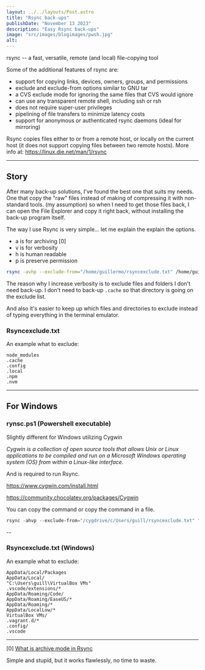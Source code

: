 ```yaml
---
layout: ../../layouts/Post.astro
title: "Rsync back-ups"
publishDate: "November 13 2023"
description: "Easy Rsync back-ups"
image: "src/images/blogimages/pwsh.jpg"
alt: 
---
```


rsync -- a fast, versatile, remote (and local) file-copying tool


Some of the additional features of rsync are:

- support for copying links, devices, owners, groups, and permissions
- exclude and exclude-from options similar to GNU tar
- a CVS exclude mode for ignoring the same files that CVS would ignore
- can use any transparent remote shell, including ssh or rsh
- does not require super-user privileges
- pipelining of file transfers to minimize latency costs
- support for anonymous or authenticated rsync daemons (ideal for mirroring)


Rsync copies files either to or from a remote host, or locally on the current host (it does not support copying files between two remote hosts).
More info at: https://linux.die.net/man/1/rsync

---

## Story
After many back-up solutions, I've found the best one that suits my needs.
One that copy the "raw" files instead of making of compressing it with non-standard tools. (my assumption) so when I need to get those files back, I can open the File Explorer and copy it right back, without installing the back-up program itself.

The way I use Rsync is very simple... let me explain the explain the options.

- a is for archiving [0]
- v is for verbosity
- h is human readable
- p is preserve permission


```bash
rsync -avhp --exclude-from="/home/guillermo/rsyncexclude.txt" /home/guillermo/ /media/guillermo/SAMSUNG_256_NVME/MAGGIERAW
```

The reason why I increase verbosity is to exclude files and folders I don't need back-up. I don't need to back-up `.cache` so that directory is going on the exclude list.

And also it's easier to keep up which files and directories to exclude instead of typing everything in the terminal emulator.

### Rsyncexclude.txt

An example what to exclude:

```
node_modules
.cache
.config
.local
.npm
.nvm
```

---

## For Windows

### rynsc.ps1 (Powershell executable)

Slightly different for Windows utilizing Cygwin

*Cygwin is a collection of open source tools that allows Unix or Linux applications to be compiled and run on a Microsoft Windows operating system (OS) from within a Linux-like interface.*

And is required to run Rsync.

https://www.cygwin.com/install.html

https://community.chocolatey.org/packages/Cygwin

You can copy the command or copy the command in a file.

```powershell
﻿rsync -ahvp --exclude-from="/cygdrive/c/Users/guill/rsyncexclude.txt" "/cygdrive/c/Users/guill/" "/cygdrive/D/GUILLERMO_LATEST"
```

--

### Rsyncexclude.txt (Windows)

An example what to exclude:

```
AppData/Local/Packages
AppData/Local/
"C:\Users\guill\VirtualBox VMs"
.vscode/extensions/*
AppData/Roaming/Code/
AppData/Roaming/EaseUS/*
AppData/Roaming/*
AppData/LocalLow/*
VirtualBox VMs/
.vagrant.d/*
.config/
.vscode
```

---

[0] [What is archive mode in Rsync](https://serverfault.com/questions/141773/what-is-archive-mode-in-rsync)

Simple and stupid, but it works flawlessly, no time to waste.